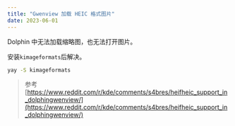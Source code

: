 ```yaml
---
title: "Gwenview 加载 HEIC 格式图片"
date: 2023-06-01
---
```

Dolphin 中无法加载缩略图，也无法打开图片。

安装`kimageformats`后解决。

```bash
yay -S kimageformats
```

> 参考 [https://www.reddit.com/r/kde/comments/s4bres/heifheic_support_in_dolphingwenview/](https://www.reddit.com/r/kde/comments/s4bres/heifheic_support_in_dolphingwenview/)
